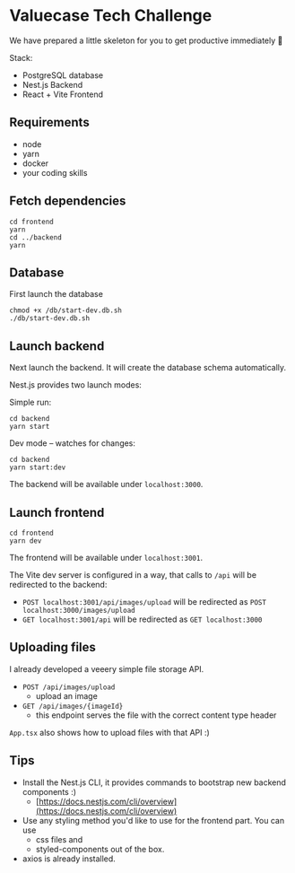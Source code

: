 # Valuecase Tech Challenge

We have prepared a little skeleton for you to get productive immediately 🚀

Stack:
- PostgreSQL database
- Nest.js Backend
- React + Vite Frontend

## Requirements
- node
- yarn
- docker
- your coding skills

## Fetch dependencies

```
cd frontend
yarn
cd ../backend
yarn
```

## Database

First launch the database 
```
chmod +x /db/start-dev.db.sh 
./db/start-dev.db.sh
```

## Launch backend

Next launch the backend. It will create the database schema automatically.

Nest.js provides two launch modes:

Simple run:
```
cd backend
yarn start
```

Dev mode – watches for changes:
```
cd backend
yarn start:dev
```

The backend will be available under `localhost:3000`.

## Launch frontend

```
cd frontend
yarn dev
```

The frontend will be available under `localhost:3001`.

The Vite dev server is configured in a way, that calls to `/api` will be redirected to the backend:
- `POST localhost:3001/api/images/upload` will be redirected as `POST localhost:3000/images/upload`
- `GET localhost:3001/api` will be redirected as `GET localhost:3000`

## Uploading files

I already developed a veeery simple file storage API.
- `POST /api/images/upload`
  - upload an image
- `GET /api/images/{imageId}`
  - this endpoint serves the file with the correct content type header

`App.tsx` also shows how to upload files with that API :)

## Tips

- Install the Nest.js CLI, it provides commands to bootstrap new backend components :)
  - [https://docs.nestjs.com/cli/overview](https://docs.nestjs.com/cli/overview)
- Use any styling method you'd like to use for the frontend part. You can use
  - css files and
  - styled-components out of the box.
- axios is already installed.
